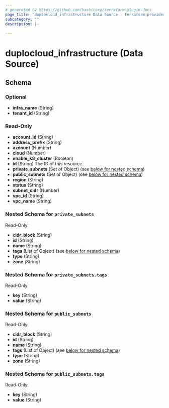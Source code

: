 ```yaml
---
# generated by https://github.com/hashicorp/terraform-plugin-docs
page_title: "duplocloud_infrastructure Data Source - terraform-provider-duplocloud"
subcategory: ""
description: |-
  
---
```


# duplocloud_infrastructure (Data Source)





<!-- schema generated by tfplugindocs -->
## Schema

### Optional

- **infra_name** (String)
- **tenant_id** (String)

### Read-Only

- **account_id** (String)
- **address_prefix** (String)
- **azcount** (Number)
- **cloud** (Number)
- **enable_k8_cluster** (Boolean)
- **id** (String) The ID of this resource.
- **private_subnets** (Set of Object) (see [below for nested schema](#nestedatt--private_subnets))
- **public_subnets** (Set of Object) (see [below for nested schema](#nestedatt--public_subnets))
- **region** (String)
- **status** (String)
- **subnet_cidr** (Number)
- **vpc_id** (String)
- **vpc_name** (String)

<a id="nestedatt--private_subnets"></a>
### Nested Schema for `private_subnets`

Read-Only:

- **cidr_block** (String)
- **id** (String)
- **name** (String)
- **tags** (List of Object) (see [below for nested schema](#nestedobjatt--private_subnets--tags))
- **type** (String)
- **zone** (String)

<a id="nestedobjatt--private_subnets--tags"></a>
### Nested Schema for `private_subnets.tags`

Read-Only:

- **key** (String)
- **value** (String)



<a id="nestedatt--public_subnets"></a>
### Nested Schema for `public_subnets`

Read-Only:

- **cidr_block** (String)
- **id** (String)
- **name** (String)
- **tags** (List of Object) (see [below for nested schema](#nestedobjatt--public_subnets--tags))
- **type** (String)
- **zone** (String)

<a id="nestedobjatt--public_subnets--tags"></a>
### Nested Schema for `public_subnets.tags`

Read-Only:

- **key** (String)
- **value** (String)


